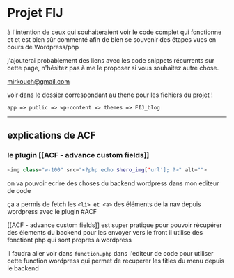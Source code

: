 # Projet FIJ

à l'intention de ceux qui souhaiteraient voir le code complet qui fonctionne et et est bien sûr commenté afin de bien se souvenir des étapes vues en cours de Wordpress/php

j'ajouterai probablement des liens avec les code snippets récurrents sur cette page, n'hésitez pas à me le proposer si vous souhaitez autre chose.

mirkouch@gmail.com

voir dans le dossier correspondant au thene pour les fichiers du projet !

`app => public => wp-content => themes => FIJ_blog`

---

## explications de ACF

### le plugin [[ACF - advance custom fields]]

```php
<img class="w-100" src="<?php echo $hero_img['url']; ?>" alt="">
```

on va pouvoir ecrire des choses du backend wordpress dans mon editeur de code

ça a permis de fetch les `<li> et <a>` des éléments de la nav depuis wordpress
avec le plugin #ACF

[[ACF - advance custom fields]] est super pratique pour pouvoir récupérer des élements du backend pour les envoyer vers le front il utilise des fonctiont php qui sont propres à wordpress

il faudra aller voir dans `function.php` dans l'editeur de code pour utiliser cette function wordpress qui permet de recuperer les titles du menu depuis le backend

